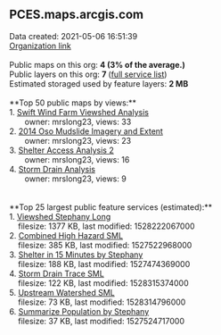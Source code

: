 <h2>PCES.maps.arcgis.com</h2> Data created: 2021-05-06 16:51:39 <br /><a target='new' href='https://PCES.maps.arcgis.com'>Organization link</a><br /><br />Public maps on this org: <b>4 (3% of the average.)</b><br />Public layers on this org: <b>7 </b>(<a target='new' href='https://services.arcgis.com/1dPYFdKa0vxcsqpc/ArcGIS/rest/services'>full service list</a>)<br />Estimated storaged used by feature layers: <b>2 MB</b><br /><br />**Top 50 public maps by views:**<br />  1. <a target='new' href='https://www.arcgis.com/home/item.html?id=e94e7ce81c0f447998fb3e7e696380e6'>Swift Wind Farm Viewshed Analysis</a> <br />  &nbsp;&nbsp;&nbsp;&nbsp; &nbsp;&nbsp;owner: mrslong23, views: 33<br />  2. <a target='new' href='https://www.arcgis.com/home/item.html?id=b634dd9aa2f34b83ba547a42783c9318'>2014 Oso Mudslide Imagery and Extent</a> <br />  &nbsp;&nbsp;&nbsp;&nbsp; &nbsp;&nbsp;owner: mrslong23, views: 23<br />  3. <a target='new' href='https://www.arcgis.com/home/item.html?id=2b13e44f70ff4f51a4ae2c70478a8b4e'>Shelter Access Analysis 2</a> <br />  &nbsp;&nbsp;&nbsp;&nbsp; &nbsp;&nbsp;owner: mrslong23, views: 16<br />  4. <a target='new' href='https://www.arcgis.com/home/item.html?id=d6b1482aee7446038cfaf74d5bf3a1a4'>Storm Drain Analysis</a> <br />  &nbsp;&nbsp;&nbsp;&nbsp; &nbsp;&nbsp;owner: mrslong23, views: 9<br /><br /><br />**Top 25 largest public feature services (estimated):**<br /> 1. <a target='new' href='https://www.arcgis.com/home/item.html?id=df94f05eb3614ae3bf6adf90d69728c3'>Viewshed Stephany Long</a><br /> &nbsp;&nbsp;&nbsp;&nbsp;filesize: 1377 KB, last modified: 1528222067000<br /> 2. <a target='new' href='https://www.arcgis.com/home/item.html?id=f3d2197e4ec0465588b4e373415c87b5'>Combined High Hazard SML</a><br /> &nbsp;&nbsp;&nbsp;&nbsp;filesize: 385 KB, last modified: 1527522968000<br /> 3. <a target='new' href='https://www.arcgis.com/home/item.html?id=2c9a2440cd114e12a23dc71690d85b3c'>Shelter in 15 Minutes by Stephany</a><br /> &nbsp;&nbsp;&nbsp;&nbsp;filesize: 188 KB, last modified: 1527474369000<br /> 4. <a target='new' href='https://www.arcgis.com/home/item.html?id=5c2a1012a54747e1a7fd8972f17f50b2'>Storm Drain Trace SML</a><br /> &nbsp;&nbsp;&nbsp;&nbsp;filesize: 122 KB, last modified: 1528315374000<br /> 5. <a target='new' href='https://www.arcgis.com/home/item.html?id=d32fd9768ce347bbb2c883078546fb56'>Upstream Watershed SML</a><br /> &nbsp;&nbsp;&nbsp;&nbsp;filesize: 73 KB, last modified: 1528314796000<br /> 6. <a target='new' href='https://www.arcgis.com/home/item.html?id=5ab448e11aab48ab9993d90934524c65'>Summarize Population by Stephany</a><br /> &nbsp;&nbsp;&nbsp;&nbsp;filesize: 37 KB, last modified: 1527524717000<br />